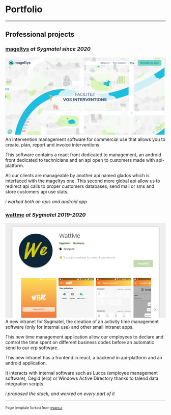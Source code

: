 # Portfolio

---

## Professional projects

### [mageltys](https://mageltys.fr/) *at Sygmatel since 2020*
<a href="https://mageltys.fr/">
    <img src="images/mageltys.png?raw=true"/>
</a>
An intervention management software for commercial use that allows you to create, plan, report and invoice interventions.

This software contains a react front dedicated to management, an android front dedicated to technicians and an api open to customers made with api-platform.

All our clients are manageable by another api named glados which is interfaced with the mageltys one. This second more global api allow us to redirect api calls to proper customers databases, send mail or sms and store customers api use stats.

*i worked both on apis and android app*


### [wattme](https://play.google.com/store/apps/details?id=fr.sygmatel.wattme) *at Sygmatel 2019-2020*
<a href="https://play.google.com/store/apps/details?id=fr.sygmatel.wattme">
    <img src="images/wattme.png?raw=true"/>
</a>
A new intranet for Sygmatel, the creation of an activity time management software (only for internal use) and other small intranet apps. 

This new time management application allow our employees to declare and control the time spent on different business codes before an automatic send to our erp software.

This new intranet has a frontend in react, a backend in api-platform and an android application.  

It interacts with internal software such as Lucca (employee management software), Cegid (erp) or Windows Active Directory thanks to talend data integration scripts.

*i proposed the stack, and worked on every part of it*


---
<p style="font-size:11px">Page template forked from <a href="https://github.com/evanca/quick-portfolio">evanca</a></p>